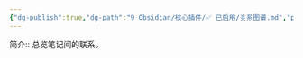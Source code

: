 ```yaml
---
{"dg-publish":true,"dg-path":"9 Obsidian/核心插件/✅ 已启用/关系图谱.md","permalink":"/9 Obsidian/核心插件/✅ 已启用/关系图谱/","created":"2025-07-31","updated":"2025-07-31"}
---
```



简介:: 总览笔记间的联系。